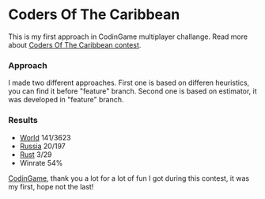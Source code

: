 # Coders Of The Caribbean

This is my first approach in CodinGame multiplayer challange.
Read more about [Coders Of The Caribbean contest](https://www.codingame.com/contests/coders-of-the-caribbean).

### Approach

I made two different approaches. 
First one is based on differen heuristics, you can find it before "feature" branch. 
Second one is based on estimator, it was developed in "feature" branch.

### Results

 - [World](https://www.codingame.com/leaderboards/challenge/coders-of-the-caribbean/global) 141/3623
 - [Russia](https://www.codingame.com/leaderboards/challenge/coders-of-the-caribbean/country/ru) 20/197
 - [Rust](https://www.codingame.com/leaderboards/challenge/coders-of-the-caribbean/global?column=slanguage&value=Rust) 3/29
 - Winrate 54%

[CodinGame](https://www.codingame.com), thank you a lot for a lot of fun I got during this contest, it was my first, hope not the last!
